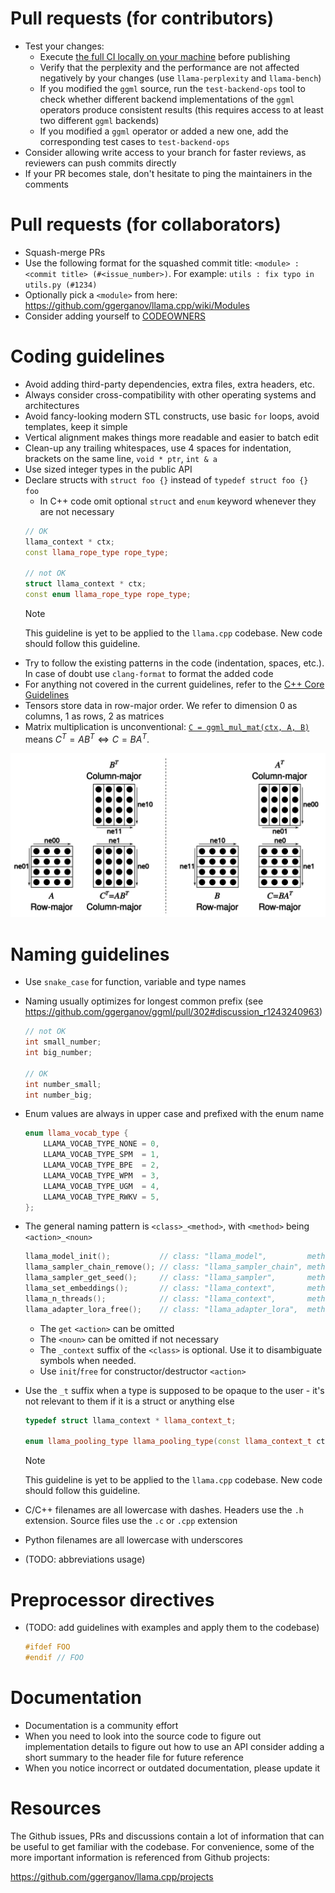 # Pull requests (for contributors)

- Test your changes:
    - Execute [the full CI locally on your machine](ci/README.md) before publishing
    - Verify that the perplexity and the performance are not affected negatively by your changes (use `llama-perplexity` and `llama-bench`)
    - If you modified the `ggml` source, run the `test-backend-ops` tool to check whether different backend implementations of the `ggml` operators produce consistent results (this requires access to at least two different `ggml` backends)
    - If you modified a `ggml` operator or added a new one, add the corresponding test cases to `test-backend-ops`
- Consider allowing write access to your branch for faster reviews, as reviewers can push commits directly
- If your PR becomes stale, don't hesitate to ping the maintainers in the comments

# Pull requests (for collaborators)

- Squash-merge PRs
- Use the following format for the squashed commit title: `<module> : <commit title> (#<issue_number>)`. For example: `utils : fix typo in utils.py (#1234)`
- Optionally pick a `<module>` from here: https://github.com/ggerganov/llama.cpp/wiki/Modules
- Consider adding yourself to [CODEOWNERS](CODEOWNERS)

# Coding guidelines

- Avoid adding third-party dependencies, extra files, extra headers, etc.
- Always consider cross-compatibility with other operating systems and architectures
- Avoid fancy-looking modern STL constructs, use basic `for` loops, avoid templates, keep it simple
- Vertical alignment makes things more readable and easier to batch edit
- Clean-up any trailing whitespaces, use 4 spaces for indentation, brackets on the same line, `void * ptr`, `int & a`
- Use sized integer types in the public API
- Declare structs with `struct foo {}` instead of `typedef struct foo {} foo`
    - In C++ code omit optional `struct` and `enum` keyword whenever they are not necessary
    ```cpp
    // OK
    llama_context * ctx;
    const llama_rope_type rope_type;

    // not OK
    struct llama_context * ctx;
    const enum llama_rope_type rope_type;
    ```
    > [!NOTE]
    > This guideline is yet to be applied to the `llama.cpp` codebase. New code should follow this guideline.
- Try to follow the existing patterns in the code (indentation, spaces, etc.). In case of doubt use `clang-format` to format the added code
- For anything not covered in the current guidelines, refer to the [C++ Core Guidelines](https://isocpp.github.io/CppCoreGuidelines/CppCoreGuidelines)
- Tensors store data in row-major order. We refer to dimension 0 as columns, 1 as rows, 2 as matrices
- Matrix multiplication is unconventional: [`C = ggml_mul_mat(ctx, A, B)`](https://github.com/ggerganov/llama.cpp/blob/880e352277fc017df4d5794f0c21c44e1eae2b84/ggml.h#L1058-L1064) means $C^T = A B^T \Leftrightarrow C = B A^T.$

![matmul](media/matmul.png)

# Naming guidelines

- Use `snake_case` for function, variable and type names
- Naming usually optimizes for longest common prefix (see https://github.com/ggerganov/ggml/pull/302#discussion_r1243240963)

    ```cpp
    // not OK
    int small_number;
    int big_number;

    // OK
    int number_small;
    int number_big;
    ```

- Enum values are always in upper case and prefixed with the enum name

    ```cpp
    enum llama_vocab_type {
        LLAMA_VOCAB_TYPE_NONE = 0,
        LLAMA_VOCAB_TYPE_SPM  = 1,
        LLAMA_VOCAB_TYPE_BPE  = 2,
        LLAMA_VOCAB_TYPE_WPM  = 3,
        LLAMA_VOCAB_TYPE_UGM  = 4,
        LLAMA_VOCAB_TYPE_RWKV = 5,
    };
    ```

- The general naming pattern is `<class>_<method>`, with `<method>` being `<action>_<noun>`

    ```cpp
    llama_model_init();           // class: "llama_model",         method: "init"
    llama_sampler_chain_remove(); // class: "llama_sampler_chain", method: "remove"
    llama_sampler_get_seed();     // class: "llama_sampler",       method: "get_seed"
    llama_set_embeddings();       // class: "llama_context",       method: "set_embeddings"
    llama_n_threads();            // class: "llama_context",       method: "n_threads"
    llama_adapter_lora_free();    // class: "llama_adapter_lora",  method: "free"
    ```

    - The `get` `<action>` can be omitted
    - The `<noun>` can be omitted if not necessary
    - The `_context` suffix of the `<class>` is optional. Use it to disambiguate symbols when needed.
    - Use `init`/`free` for constructor/destructor `<action>`

- Use the `_t` suffix when a type is supposed to be opaque to the user - it's not relevant to them if it is a struct or anything else

    ```cpp
    typedef struct llama_context * llama_context_t;

    enum llama_pooling_type llama_pooling_type(const llama_context_t ctx);
    ```

    > [!NOTE]
    > This guideline is yet to be applied to the `llama.cpp` codebase. New code should follow this guideline.

- C/C++ filenames are all lowercase with dashes. Headers use the `.h` extension. Source files use the `.c` or `.cpp` extension
- Python filenames are all lowercase with underscores

- (TODO: abbreviations usage)

# Preprocessor directives

- (TODO: add guidelines with examples and apply them to the codebase)

    ```cpp
    #ifdef FOO
    #endif // FOO
    ```

# Documentation

- Documentation is a community effort
- When you need to look into the source code to figure out implementation details to figure out how to use an API consider adding a short summary to the header file for future reference
- When you notice incorrect or outdated documentation, please update it

# Resources

The Github issues, PRs and discussions contain a lot of information that can be useful to get familiar with the codebase. For convenience, some of the more important information is referenced from Github projects:

https://github.com/ggerganov/llama.cpp/projects
